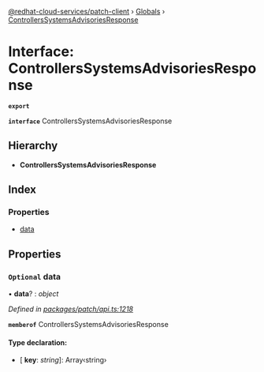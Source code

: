 [@redhat-cloud-services/patch-client](../README.md) › [Globals](../globals.md) › [ControllersSystemsAdvisoriesResponse](controllerssystemsadvisoriesresponse.md)

# Interface: ControllersSystemsAdvisoriesResponse

**`export`** 

**`interface`** ControllersSystemsAdvisoriesResponse

## Hierarchy

* **ControllersSystemsAdvisoriesResponse**

## Index

### Properties

* [data](controllerssystemsadvisoriesresponse.md#optional-data)

## Properties

### `Optional` data

• **data**? : *object*

*Defined in [packages/patch/api.ts:1218](https://github.com/RedHatInsights/javascript-clients/blob/24a5712/packages/patch/api.ts#L1218)*

**`memberof`** ControllersSystemsAdvisoriesResponse

#### Type declaration:

* \[ **key**: *string*\]: Array‹string›
